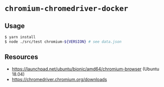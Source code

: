 # `chromium-chromedriver-docker`

## Usage

```sh
$ yarn install
$ node ./src/test chromium-${VERSION} # see data.json
```

## Resources

- https://launchpad.net/ubuntu/bionic/amd64/chromium-browser (Ubuntu 18.04)
- https://chromedriver.chromium.org/downloads
